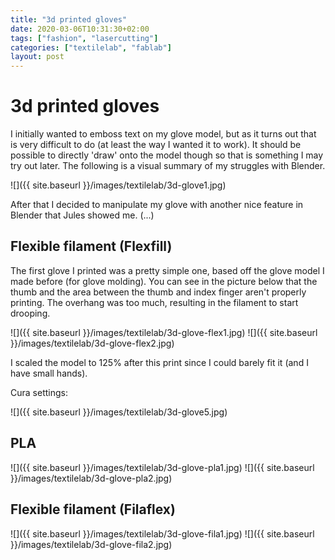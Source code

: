```yaml
---
title: "3d printed gloves"
date: 2020-03-06T10:31:30+02:00
tags: ["fashion", "lasercutting"]
categories: ["textilelab", "fablab"]
layout: post
---
```


# 3d printed gloves
I initially wanted to emboss text on my glove model, but as it turns out that is very difficult to do (at least the way I wanted it to work). It should be possible to directly 'draw' onto the model though so that is something I may try out later. The following is a visual summary of my struggles with Blender.

![]({{ site.baseurl }}/images/textilelab/3d-glove1.jpg)

After that I decided to manipulate my glove with another nice feature in Blender that Jules showed me. (...)

<!-- ![]({{ site.baseurl }}/images/textilelab/3d-glove4.jpg) -->

## Flexible filament (Flexfill)
The first glove I printed was a pretty simple one, based off the glove model I made before (for glove molding). You can see in the picture below that the thumb and the area between the thumb and index finger aren't properly printing. The overhang was too much, resulting in the filament to start drooping.

<div markdown="1" class="row-2">
![]({{ site.baseurl }}/images/textilelab/3d-glove-flex1.jpg)
![]({{ site.baseurl }}/images/textilelab/3d-glove-flex2.jpg)
</div>
    
I scaled the model to 125% after this print since I could barely fit it (and I have small hands).


Cura settings:

![]({{ site.baseurl }}/images/textilelab/3d-glove5.jpg)  

## PLA

<div markdown="1" class="row-2">
![]({{ site.baseurl }}/images/textilelab/3d-glove-pla1.jpg)
![]({{ site.baseurl }}/images/textilelab/3d-glove-pla2.jpg)
</div>

## Flexible filament (Filaflex)

<div markdown="1" class="row-2">
![]({{ site.baseurl }}/images/textilelab/3d-glove-fila1.jpg)
![]({{ site.baseurl }}/images/textilelab/3d-glove-fila2.jpg)
</div>